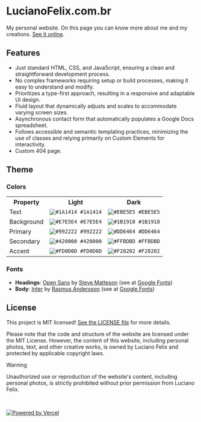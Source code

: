 # LucianoFelix.com.br

My personal website. On this page you can know more about me and my creations. [See it online](https://lucianofelix.com.br).

## Features

- Just standard HTML, CSS, and JavaScript, ensuring a clean and straightforward development process.
- No complex frameworks requiring setup or build processes, making it easy to understand and modify.
- Prioritizes a type-first approach, resulting in a responsive and adaptable UI design.
- Fluid layout that dynamically adjusts and scales to accommodate varying screen sizes.
- Asynchronous contact form that automatically populates a Google Docs spreadsheet.
- Follows accessible and semantic templating practices, minimizing the use of classes and relying primarily on Custom Elements for interactivity.
- Custom 404 page.


## Theme

### Colors

<table>
    <tr>
        <th>Property</th>
        <th>Light</th>
        <th>Dark</th>
    </tr>
    <tr>
        <td>Text</td>
        <td><code><img src="https://via.placeholder.com/12/1A1414/000000?text=+" alt="#1A1414"> #1A1414</code></td>
        <td><code><img src="https://via.placeholder.com/12/EBE5E5/000000?text=+" alt="#EBE5E5"> #EBE5E5</code></td>
    </tr>
    <tr>
        <td>Background</td>
        <td><code><img src="https://via.placeholder.com/12/E7E5E4/000000?text=+" alt="#E7E5E4"> #E7E5E4</code></td>
        <td><code><img src="https://via.placeholder.com/12/1B1918/000000?text=+" alt="#1B1918"> #1B1918</code></td>
    </tr>
    <tr>
        <td>Primary</td>
        <td><code><img src="https://via.placeholder.com/12/992222/000000?text=+" alt="#992222"> #992222</code></td>
        <td><code><img src="https://via.placeholder.com/12/DD6464/000000?text=+" alt="#DD6464"> #DD6464</code></td>
    </tr>
    <tr>
        <td>Secondary</td>
        <td><code><img src="https://via.placeholder.com/12/420000/000000?text=+" alt="#420000"> #420000</code></td>
        <td><code><img src="https://via.placeholder.com/12/FFBDBD/000000?text=+" alt="#FFBDBD"> #FFBDBD</code></td>
    </tr>
    <tr>
        <td>Accent</td>
        <td><code><img src="https://via.placeholder.com/12/FD0D0D/000000?text=+" alt="#FD0D0D"> #FD0D0D</code></td>
        <td><code><img src="https://via.placeholder.com/12/F20202/000000?text=+" alt="#F20202"> #F20202</code></td>
    </tr>
</table>

### Fonts

- **Headings**: [Open Sans](https://www.opensans.com/) by [Steve Matteson](https://mattesontypographics.com/) (see at [Google Fonts](https://fonts.google.com/specimen/Open+Sans))
- **Body**: [Inter](https://rsms.me/inter/) by [Rasmus Andersson](https://rsms.me/) (see at [Google Fonts](https://fonts.google.com/specimen/Inter))

## License

This project is MIT licensed! [See the LICENSE file](LICENSE) for more details.

Please note that the code and structure of the website are licensed under the
MIT License. However, the content of this website, including personal photos,
text, and other creative works, is owned by Luciano Felix and protected by
applicable copyright laws.

> [!WARNING]
> Unauthorized use or reproduction of the website's content, including personal
> photos, is strictly prohibited without prior permission from Luciano Felix.

<br />

[![Powered by Vercel](https://www.datocms-assets.com/31049/1618983297-powered-by-vercel.svg)](https://vercel.com/?utm_source=felixluciano&utm_campaign=oss)
